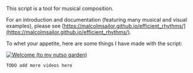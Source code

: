 This script is a tool for musical composition.

For an introduction and documentation (featuring many musical and visual examples), please see [https://malcolmsailor.github.io/efficient_rhythms/](https://malcolmsailor.github.io/efficient_rhythms/).

To whet your appetite, here are some things I have made with the script:

[![Welcome (to my nutso garden)](https://img.youtube.com/vi/YgAUskvRWPM/hqdefault.jpg)](https://youtu.be/YgAUskvRWPM)

`TODO add more videos here`
